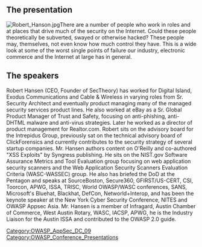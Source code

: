 ## The presentation

![Robert_Hanson.jpg](Robert_Hanson.jpg "Robert_Hanson.jpg")There are a
number of people who work in roles and at places that drive much of the
security on the Internet. Could these people theoretically be subverted,
swayed or otherwise hacked? These people may, themselves, not even know
how much control they have. This is a wide look at some of the worst
single points of failure our industry, electronic commerce and the
Internet at large has in general.

## The speakers

Robert Hansen (CEO, Founder of SecTheory) has worked for Digital Island,
Exodus Communications and Cable & Wireless in varying roles from Sr.
Security Architect and eventually product managing many of the managed
security services product lines. He also worked at eBay as a Sr. Global
Product Manager of Trust and Safety, focusing on anti-phishing,
anti-DHTML malware and anti-virus strategies. Later he worked as a
director of product management for Realtor.com. Robert sits on the
advisory board for the Intrepidus Group, previously sat on the technical
advisory board of ClickForensics and currently contributes to the
security strategy of several startup companies. Mr. Hansen authors
content on O'Reilly and co-authored "XSS Exploits" by Syngress
publishing. He sits on the NIST.gov Software Assurance Metrics and Tool
Evaluation group focusing on web application security scanners and the
Web Application Security Scanners Evaluation Criteria (WASC-WASSEC)
group. He also has briefed the DoD at the Pentagon and speaks at
SourceBoston, Secure360, GFIRST/US-CERT, CSI, Toorcon, APWG, ISSA,
TRISC, World OWASP/WASC conferences, SANS, Microsoft's Bluehat,
Blackhat, DefCon, Networld+Interop, and has been the keynote speaker at
the New York Cyber Security Conference, NITES and OWASP Appsec Asia. Mr.
Hansen is a member of Infragard, Austin Chamber of Commerce, West Austin
Rotary, WASC, IACSP, APWG, he is the Industry Liaison for the Austin
ISSA and contributed to the OWASP 2.0 guide.

[Category:OWASP_AppSec_DC_09](Category:OWASP_AppSec_DC_09 "wikilink")
[Category:OWASP_Conference_Presentations](Category:OWASP_Conference_Presentations "wikilink")